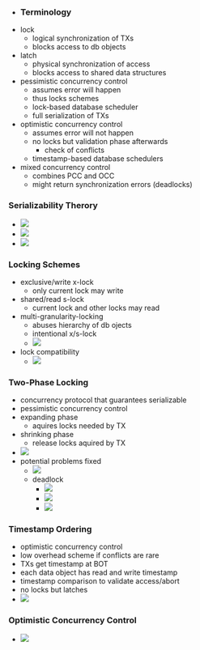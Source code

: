 + ### Terminology
+ lock
	+ logical synchronization of TXs
	+ blocks access to db objects
+ latch
	+ physical synchronization of access
	+ blocks access to shared data structures
+ pessimistic concurrency control
	+ assumes error will happen
	+ thus locks schemes
	+ lock-based database scheduler
	+ full serialization of TXs
+ optimistic concurrency control
	+ assumes error will not happen
	+ no locks but validation phase afterwards
		+ check of conflicts
	+ timestamp-based database schedulers
+ mixed concurrency control
	+ combines PCC and OCC
	+ might return synchronization errors (deadlocks)

### Serializability Therory
+ ![](../../../z_images/Pasted%20image%2020220519150007.png)
+ ![](../../../z_images/Pasted%20image%2020220519150029.png)
+ ![](../../../z_images/Pasted%20image%2020220519150257.png)

### Locking Schemes
+ exclusive/write x-lock
	+ only current lock may write
+ shared/read s-lock
	+ current lock and other locks may read
+ multi-granularity-locking
	+ abuses hierarchy of db ojects
	+ intentional x/s-lock
	+ ![](../../../z_images/Pasted%20image%2020220519150801.png)
+ lock compatibility
	+ ![](../../../z_images/Pasted%20image%2020220519150717.png)

### Two-Phase Locking
+ concurrency protocol that guarantees serializable
+ pessimistic concurrency control
+ expanding phase
	+ aquires locks needed by TX
+ shrinking phase
	+ release locks aquired by TX
+ ![](../../../z_images/Pasted%20image%2020220519151028.png)
+ potential problems fixed
	+ ![](../../../z_images/Pasted%20image%2020220519151117.png)
	+ deadlock
		+ ![](../../../z_images/Pasted%20image%2020220519151148.png)
		+ ![](../../../z_images/Pasted%20image%2020220519151217.png)
		+ ![](../../../z_images/Pasted%20image%2020220519151344.png)

### Timestamp Ordering
+ optimistic concurrency control
+ low overhead scheme if conflicts are rare
+ TXs get timestamp at BOT
+ each data object has read and write timestamp
+ timestamp comparison to validate access/abort
+ no locks but latches
+ ![](../../../z_images/Pasted%20image%2020220519152033.png)

### Optimistic Concurrency Control
+ ![](../../../z_images/Pasted%20image%2020220519152243.png)